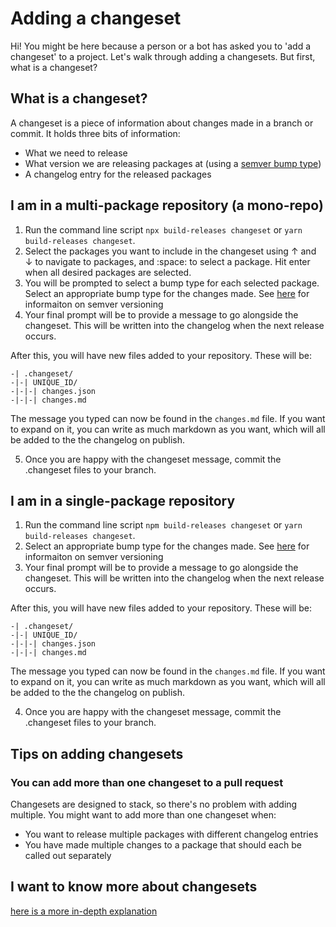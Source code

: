 # Adding a changeset

Hi! You might be here because a person or a bot has asked you to 'add a changeset' to a project. Let's walk through adding a changesets. But first, what is a changeset?

## What is a changeset?

A changeset is a piece of information about changes made in a branch or commit. It holds three bits of information:

- What we need to release
- What version we are releasing packages at (using a [semver bump type](https://semver.org/))
- A changelog entry for the released packages

## I am in a multi-package repository (a mono-repo)

1. Run the command line script `npx build-releases changeset` or `yarn build-releases changeset`.
2. Select the packages you want to include in the changeset using ↑	and ↓ to navigate to packages, and :space: to select a package. Hit enter when all desired packages are selected.
3. You will be prompted to select a bump type for each selected package. Select an appropriate bump type for the changes made. See [here](https://semver.org/) for informaiton on semver versioning
4. Your final prompt will be to provide a message to go alongside the changeset. This will be written into the changelog when the next release occurs.

After this, you will have new files added to your repository. These will be:

```
-| .changeset/
-|-| UNIQUE_ID/
-|-|-| changes.json
-|-|-| changes.md
```

The message you typed can now be found in the `changes.md` file. If you want to expand on it, you can write as much markdown as you want, which will all be added to the the changelog on publish.

5. Once you are happy with the changeset message, commit the .changeset files to your branch.

## I am in a single-package repository

1. Run the command line script `npm build-releases changeset` or `yarn build-releases changeset`.
2. Select an appropriate bump type for the changes made. See [here](https://semver.org/) for informaiton on semver versioning
3. Your final prompt will be to provide a message to go alongside the changeset. This will be written into the changelog when the next release occurs.

After this, you will have new files added to your repository. These will be:

```
-| .changeset/
-|-| UNIQUE_ID/
-|-|-| changes.json
-|-|-| changes.md
```

The message you typed can now be found in the `changes.md` file. If you want to expand on it, you can write as much markdown as you want, which will all be added to the the changelog on publish.

4. Once you are happy with the changeset message, commit the .changeset files to your branch.

## Tips on adding changesets

### You can add more than one changeset to a pull request

Changesets are designed to stack, so there's no problem with adding multiple. You might want to add more than one changeset when:

- You want to release multiple packages with different changelog entries
- You have made multiple changes to a package that should each be called out separately

## I want to know more about changesets

[here is a more in-depth explanation]()

